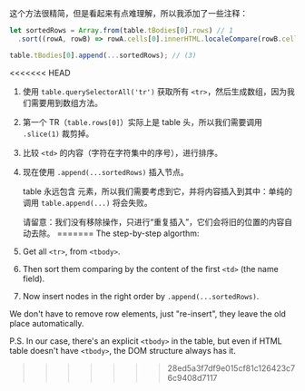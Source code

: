 这个方法很精简，但是看起来有点难理解，所以我添加了一些注释：

```js
let sortedRows = Array.from(table.tBodies[0].rows) // 1
  .sort((rowA, rowB) => rowA.cells[0].innerHTML.localeCompare(rowB.cells[0].innerHTML));

table.tBodies[0].append(...sortedRows); // (3)
```

<<<<<<< HEAD
1. 使用 `table.querySelectorAll('tr')` 获取所有 `<tr>`，然后生成数组，因为我们需要用到数组方法。
2. 第一个 TR（`table.rows[0]`）实际上是 table 头，所以我们需要调用 `.slice(1)` 裁剪掉。
3. 比较 `<td>` 的内容（字符在字符集中的序号），进行排序。
4. 现在使用 `.append(...sortedRows)` 插入节点。

    table 永远包含 <tbody> 元素，所以我们需要考虑到它，并将内容插入到其中：单纯的调用 `table.append(...)` 将会失败。

    请留意：我们没有移除操作，只进行“重复插入”，它们会将旧的位置的内容自动去除。
=======
The step-by-step algorthm:

1. Get all `<tr>`, from `<tbody>`.
2. Then sort them comparing by the content of the first `<td>` (the name field).
3. Now insert nodes in the right order by `.append(...sortedRows)`.

We don't have to remove row elements, just "re-insert", they leave the old place automatically.

P.S. In our case, there's an explicit `<tbody>` in the table, but even if HTML table doesn't have `<tbody>`, the DOM structure always has it.
>>>>>>> 28ed5a3f7df9e015cf81c126423c76c9408d7117

